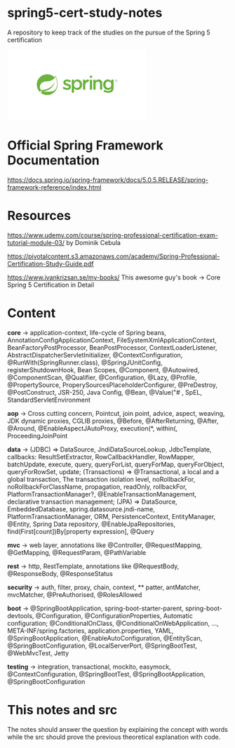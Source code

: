# spring5-cert-study-notes
A repository to keep track of the studies on the pursue of the Spring 5 certification

![spring](spring.png)

# Official Spring Framework Documentation
https://docs.spring.io/spring-framework/docs/5.0.5.RELEASE/spring-framework-reference/index.html

# Resources
https://www.udemy.com/course/spring-professional-certification-exam-tutorial-module-03/ by Dominik Cebula

https://pivotalcontent.s3.amazonaws.com/academy/Spring-Professional-Certification-Study-Guide.pdf

https://www.ivankrizsan.se/my-books/ This awesome guy's book -> Core Spring 5 Certification in Detail 

# Content
**core** -> application-context, life-cycle of Spring beans, AnnotationConfigApplicationContext, FileSystemXmlApplicationContext, BeanFactoryPostProcessor,       BeanPostProcessor, ContextLoaderListener, AbstractDispatcherServletInitializer, @ContextConfiguration, @RunWith(SpringRunner.class), @SpringJUnitConfig,   registerShutdownHook, Bean Scopes, @Component, @Autowired, @ComponentScan, @Qualifier, @Configuration, @Lazy, @Profile, @PropertySource, ProperySourcesPlaceholderConfigurer, @PreDestroy, @PostConstruct, JSR-250, Java Config, @Bean, @Value("# , SpEL, StandardServletEnvironment

**aop** -> Cross cutting concern, Pointcut, join point, advice, aspect, weaving, JDK dynamic proxies, CGLIB proxies, @Before, @AfterReturning, @After, @Around, @EnableAspectJAutoProxy, execution(*, within(, ProceedingJoinPoint

**data** -> (JDBC) => DataSource, JndiDataSourceLookup, JdbcTemplate, callbacks: ResultSetExtractor, RowCallbackHandler, RowMapper, batchUpdate, execute, query, queryForList, queryForMap, queryForObject, queryForRowSet, update; (Transactions) => @Transactional, a local and a global transaction, The transaction isolation level, noRollbackFor, noRollbackForClassName, propagation, readOnly, rollbackFor, PlatformTransactionManager?, @EnableTransactionManagement, declarative transaction management; (JPA) => DataSource, EmbeddedDatabase, spring.datasource.jndi-name, PlatformTransactionManager, ORM, PersistenceContext, EntityManager, @Entity, Spring Data repository, @EnableJpaRepositories, find(First[count])By[property expression], @Query

**mvc** -> web layer, annotations like @Controller, @RequestMapping, @GetMapping, @RequestParam, @PathVariable

**rest** ->  http, RestTemplate, annotations like @RequestBody, @ResponseBody, @ResponseStatus

**security** -> auth, filter, proxy, chain, context, ** patter, antMatcher, mvcMatcher, @PreAuthorised, @RolesAllowed

**boot** -> @SpringBootApplication, spring-boot-starter-parent, spring-boot-devtools, @Configuration, @ConfigurationProperties, Automatic configuration; @ConditionalOnClass, @ConditionalOnWebApplication, ..., META-INF/spring.factories, application.properties, YAML, @SpringBootApplication, @EnableAutoConfiguration, @EntityScan, @SpringBootConfiguration, @LocalServerPort, @SpringBootTest, @WebMvcTest, Jetty

**testing** -> integration, transactional, mockito, easymock, @ContextConfiguration, @SpringBootTest, @SpringBootApplication, @SpringBootConfiguration

# This notes and src
The notes should answer the question by explaining the concept with words while the src should prove the previous theoretical explanation with code.  
